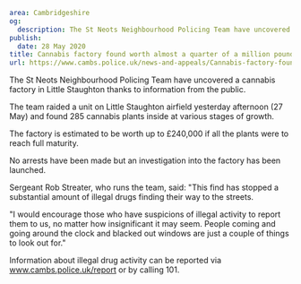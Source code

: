 ```yaml
area: Cambridgeshire
og:
  description: The St Neots Neighbourhood Policing Team have uncovered a cannabis factory in Little Staughton thanks to information from the public.
publish:
  date: 28 May 2020
title: Cannabis factory found worth almost a quarter of a million pounds
url: https://www.cambs.police.uk/news-and-appeals/Cannabis-factory-found-worth-almost-quarter-million-pounds
```

The St Neots Neighbourhood Policing Team have uncovered a cannabis factory in Little Staughton thanks to information from the public.

The team raided a unit on Little Staughton airfield yesterday afternoon (27 May) and found 285 cannabis plants inside at various stages of growth.

The factory is estimated to be worth up to £240,000 if all the plants were to reach full maturity.

No arrests have been made but an investigation into the factory has been launched.

Sergeant Rob Streater, who runs the team, said: "This find has stopped a substantial amount of illegal drugs finding their way to the streets.

"I would encourage those who have suspicions of illegal activity to report them to us, no matter how insignificant it may seem. People coming and going around the clock and blacked out windows are just a couple of things to look out for."

Information about illegal drug activity can be reported via www.cambs.police.uk/report or by calling 101.
